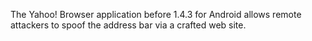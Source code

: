The Yahoo! Browser application before 1.4.3 for Android allows remote attackers to spoof the address bar via a crafted web site.